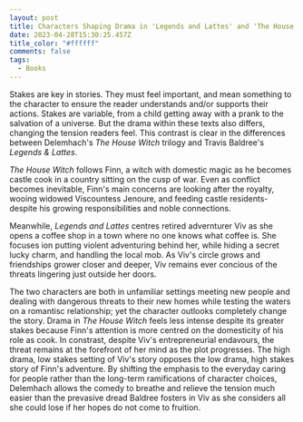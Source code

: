 ```yaml
---
layout: post
title: Characters Shaping Drama in 'Legends and Lattes' and 'The House Witch'
date: 2023-04-28T15:30:25.457Z
title_color: "#ffffff"
comments: false
tags:
  - Books
---
```

S﻿takes are key in stories. They must feel important, and mean something to the character to ensure the reader understands and/or supports their actions. Stakes are variable, from a child getting away with a prank to the salvation of a universe. But the drama within these texts also differs, changing the tension readers feel. This contrast is clear in the differences between Delemhach's *The House Witch* trilogy and Travis Baldree's *Legends & Lattes*. 

*T﻿he House Witch* follows Finn, a witch with domestic magic as he becomes castle cook in a country sitting on the cusp of war. Even as conflict becomes inevitable, Finn's main concerns are looking after the royalty, wooing widowed Viscountess Jenoure, and feeding castle residents- despite his growing responsibilities and noble connections.

M﻿eanwhile, *Legends and Lattes* centres retired advernturer Viv as she opens a coffee shop in a town where no one knows what coffee is. She focuses ion putting violent adventuring behind her, while hiding a secret lucky charm, and handling the local mob. As Viv's circle grows and friendships grower closer and deeper, Viv remains ever concious of the threats lingering just outside her doors.

T﻿he two characters are both in unfamiliar settings meeting new people and dealing with dangerous threats to their new homes while testing the waters on a romantisc relationship; yet the character outlooks completely change the story. Drama in *The House Witch* feels less intense despite its greater stakes because Finn's attention is more centred on the domesticity of his role as cook. In constrast, despite Viv's entrepreneurial endavours, the threat remains at the forefront of her mind as the plot progresses. The high drama, low stakes setting of Viv's story opposes the low drama, high stakes story of Finn's adventure. By shifting the emphasis to the everyday caring for people rather than the long-term ramifications of character choices, Delemhach allows the comedy to breathe and relieve the tension much easier than the prevasive dread Baldree fosters in Viv as she considers all she could lose if her hopes do not come to fruition.